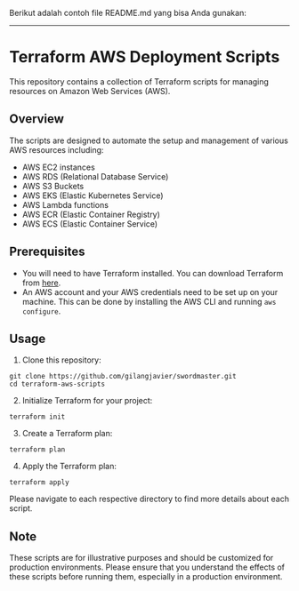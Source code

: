 Berikut adalah contoh file README.md yang bisa Anda gunakan:

---

# Terraform AWS Deployment Scripts

This repository contains a collection of Terraform scripts for managing resources on Amazon Web Services (AWS).

## Overview

The scripts are designed to automate the setup and management of various AWS resources including:

- AWS EC2 instances
- AWS RDS (Relational Database Service)
- AWS S3 Buckets
- AWS EKS (Elastic Kubernetes Service)
- AWS Lambda functions
- AWS ECR (Elastic Container Registry)
- AWS ECS (Elastic Container Service)

## Prerequisites

- You will need to have Terraform installed. You can download Terraform from [here](https://www.terraform.io/downloads.html).
- An AWS account and your AWS credentials need to be set up on your machine. This can be done by installing the AWS CLI and running `aws configure`.

## Usage

1. Clone this repository:

```
git clone https://github.com/gilangjavier/swordmaster.git
cd terraform-aws-scripts
```

2. Initialize Terraform for your project:

```
terraform init
```

3. Create a Terraform plan:

```
terraform plan
```

4. Apply the Terraform plan:

```
terraform apply
```

Please navigate to each respective directory to find more details about each script.

## Note

These scripts are for illustrative purposes and should be customized for production environments. Please ensure that you understand the effects of these scripts before running them, especially in a production environment.
